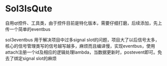 # Sol3IsQute

自用qt控件、工具类，由于控件目前是特化版本，需要仔细打磨，后续添加，先上传一个简单的eventbus

sol3eventbus 用于解决项目中过多signal slot的问题，项目大了以后信号太多，核心的信号管理类写的信号越写越多，麻烦而且编译慢，实现eventbus，使用attach注册一个id及相应的逻辑处理lambda，当数据更新时，postevent即可。免去了绑定signal slot的麻烦
